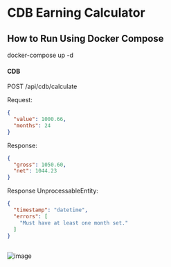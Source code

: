 
# CDB Earning Calculator

## How to Run Using Docker Compose

 docker-compose up -d

#### CDB

POST /api/cdb/calculate

Request:
```json
{
  "value": 1000.66,
  "months": 24
}
```

Response:
```json
{
  "gross": 1050.60,
  "net": 1044.23
}
```

Response UnprocessableEntity:
```json
{
  "timestamp": "datetime",
  "errors": [
    "Must have at least one month set."
  ]
}
```
##

![image](https://github.com/user-attachments/assets/90612fea-accd-417c-894f-bed1c6a9b805)
